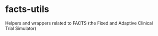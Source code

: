 # facts-utils
Helpers and wrappers related to FACTS (the Fixed and Adaptive Clinical Trial Simulator)
